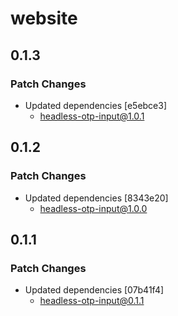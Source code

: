 # website

## 0.1.3

### Patch Changes

- Updated dependencies [e5ebce3]
  - headless-otp-input@1.0.1

## 0.1.2

### Patch Changes

- Updated dependencies [8343e20]
  - headless-otp-input@1.0.0

## 0.1.1

### Patch Changes

- Updated dependencies [07b41f4]
  - headless-otp-input@0.1.1

